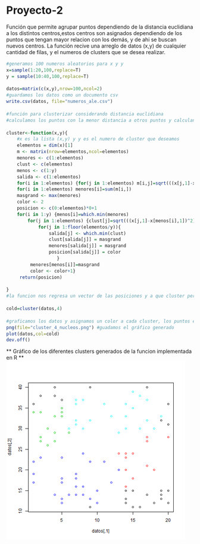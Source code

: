 # Proyecto-2

Función que permite agrupar puntos dependiendo de la distancia euclidiana a los distintos centros,estos centros son asignados dependiendo de los puntos que tengan mayor relacion con los demás, y de ahi se buscan nuevos centros.
La función recive una arreglo de datos (x,y) de cualquier cantidad de filas, y el numeros de clusters que se desea realizar.

```r
#generamos 100 numeros aleatorios para x y y
x=sample(1:20,100,replace=T) 
y = sample(10:40,100,replace=T) 

datos=matrix(c(x,y),nrow=100,ncol=2)
#guardamos los datos como un documento csv
write.csv(datos, file="numeros_ale.csv")

#función para clusterizar considerando distancia euclidiana
#calculamos los puntos con la menor distancia a otros puntos y calculando los centros vemos los puntos mas cercanos

cluster<-function(x,y){
    #x es la lista (x,y) y y es el numero de cluster que deseamos
    elementos = dim(x)[1]
    m <- matrix(nrow=elementos,ncol=elementos)
    menores <- c(1:elementos)
    clust <- c(elementos)
    menos <- c(1:y)
    salida <- c(1:elementos)
    for(i in 1:elementos) {for(j in 1:elementos) m[i,j]=sqrt(((x[j,1]-x[i,1])^2)+((x[j,2]-x[i,2])^2))}
    for(i in 1:elementos) menores[i]=sum(m[i,])
    masgrand <- max(menores)
    color <- 2
    posicion <- c(0:elementos)*0+1
    for(i in 1:y) {menos[i]=which.min(menores)
        for(j in 1:elementos) {clust[j]=sqrt(((x[j,1]-x[menos[i],1])^2)+((x[j,2]-x[menos[i],2])^2))}
            for(j in 1:floor(elementos/y)){
                salida[j] <- which.min(clust)
                clust[salida[j]] = masgrand
                menores[salida[j]] = masgrand
                posicion[salida[j]] = color
                   }
         menores[menos[i]]=masgrand
         color <- color+1}
     return(posicion)
    
}
#la funcion nos regresa un vector de las posiciones y a que cluster pertenece

cold=cluster(datos,4)

#graficamos los datos y asignamos un color a cada cluster, los puntos en negro no pertenecen a un cluster.
png(file="cluster_4_nucleos.png") #guadamos el gráfico generado
plot(datos,col=cold)
dev.off()


```
** Gráfico de los diferentes clusters generados de la funcion implementada en R **
![](https://github.com/alex309-duarte/Proyecto-2/blob/master/cluster_4_nucleos.png)
